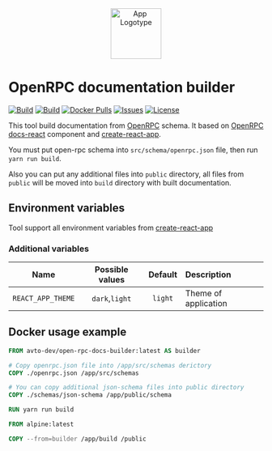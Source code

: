 <div align="center">
  <img src="https://habrastorage.org/webt/bl/zs/iw/blzsiwdibuwuxbrz4sfx2av0pew.png" alt="App Logotype" width="100" />
</div>

# OpenRPC documentation builder

[![Build][badge_automated]][link_hub]
[![Build][badge_build]][link_hub]
[![Docker Pulls][badge_pulls]][link_hub]
[![Issues][badge_issues]][link_issues]
[![License][badge_license]][link_license]

This tool build documentation from [OpenRPC] schema.
It based on [OpenRPC docs-react][openrpc-docs-react] component and [create-react-app].

You must put open-rpc schema into `src/schema/openrpc.json` file, then run `yarn run build`.  

Also you can put any additional files into `public` directory,
all files from `public` will be moved into `build` directory with built documentation.

## Environment variables

Tool support all environment variables from [create-react-app]

### Additional variables

Name | Possible values | Default | Description
:---:|:---:|:---:|:---
`REACT_APP_THEME` | `dark`,`light` | `light` | Theme of application

## Docker usage example

```dockerfile
FROM avto-dev/open-rpc-docs-builder:latest AS builder

# Copy openrpc.json file into /app/src/schemas derictory
COPY ./openrpc.json /app/src/schemas

# You can copy additional json-schema files into public directory
COPY ./schemas/json-schema /app/public/schema

RUN yarn run build

FROM alpine:latest

COPY --from=builder /app/build /public
```

[OpenRPC]:https://spec.open-rpc.org/
[openrpc-docs-react]:https://github.com/open-rpc/docs-react
[create-react-app]:https://github.com/facebook/create-react-app
[badge_automated]:https://img.shields.io/docker/automated/avto-dev/open-rpc-docs-builder.svg?style=flat-square&maxAge=30
[badge_pulls]:https://img.shields.io/docker/pulls/avto-dev/open-rpc-docs-builder.svg?style=flat-square&maxAge=30
[badge_issues]:https://img.shields.io/github/issues/avto-dev/open-rpc-docs-builder.svg?style=flat-square&maxAge=30
[badge_build]:https://img.shields.io/docker/build/avto-dev/open-rpc-docs-builder.svg?style=flat-square&maxAge=30
[badge_license]:https://img.shields.io/github/license/avto-dev/open-rpc-docs-builder.svg?style=flat-square&maxAge=30
[link_hub]:https://hub.docker.com/r/avto-dev/open-rpc-docs-builder/
[link_license]:https://github.com/avto-dev/open-rpc-docs-builder/blob/master/LICENSE
[link_issues]:https://github.com/avto-dev/open-rpc-docs-builder/issues
